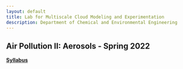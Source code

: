 ```yaml
---
layout: default
title: Lab for Multiscale Cloud Modeling and Experimentation
description: Department of Chemical and Environmental Engineering
---
```


## Air Pollution II: Aerosols - Spring 2022

**[Syllabus](/Files/Aerosol-Physics-Syllabus.pdf)**
